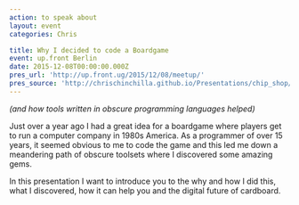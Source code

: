 ```yaml
---
action: to speak about
layout: event
categories: Chris

title: Why I decided to code a Boardgame
event: up.front Berlin
date: 2015-12-08T00:00:00.000Z
pres_url: 'http://up.front.ug/2015/12/08/meetup/'
pres_source: 'http://chrischinchilla.github.io/Presentations/chip_shop/upfront_dec.html'
---
```


_(and how tools written in obscure programming languages helped)_

Just over a year ago I had a great idea for a boardgame where players get to run a computer company in 1980s America. As a programmer of over 15 years, it seemed obvious to me to code the game and this led me down a meandering path of obscure toolsets where I discovered some amazing gems.

In this presentation I want to introduce you to the why and how I did this, what I discovered, how it can help you and the digital future of cardboard.
